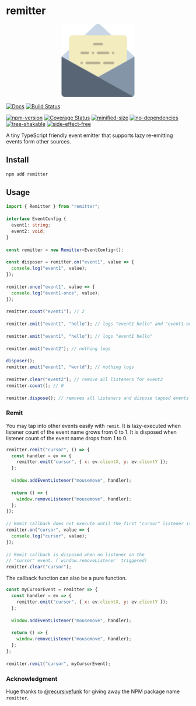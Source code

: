 # remitter

<p align="center">
  <img width="200" src="https://raw.githubusercontent.com/crimx/remitter/main/assets/remitter.svg">
</p>

[![Docs](https://img.shields.io/badge/Docs-read-%23fdf9f5)](https://crimx.github.io/remitter)
[![Build Status](https://github.com/crimx/remitter/actions/workflows/build.yml/badge.svg)](https://github.com/crimx/remitter/actions/workflows/build.yml)

[![npm-version](https://img.shields.io/npm/v/remitter.svg)](https://www.npmjs.com/package/remitter)
[![Coverage Status](https://img.shields.io/codeclimate/coverage/crimx/remitter)](https://codeclimate.com/github/crimx/remitter)
[![minified-size](https://img.shields.io/bundlephobia/minzip/remitter)](https://bundlephobia.com/package/remitter)
[![no-dependencies](https://img.shields.io/badge/dependencies-none-success)](https://bundlejs.com/?q=remitter)
[![tree-shakable](https://img.shields.io/badge/tree-shakable-success)](https://bundlejs.com/?q=remitter)
[![side-effect-free](https://img.shields.io/badge/side--effect-free-success)](https://bundlejs.com/?q=remitter)

A tiny TypeScript friendly event emitter that supports lazy re-emitting events form other sources.

## Install

```bash
npm add remitter
```

## Usage

```ts
import { Remitter } from "remitter";

interface EventConfig {
  event1: string;
  event2: void;
}

const remitter = new Remitter<EventConfig>();

const disposer = remitter.on("event1", value => {
  console.log("event1", value);
});

remitter.once("event1", value => {
  console.log("event1-once", value);
});

remitter.count("event1"); // 2

remitter.emit("event1", "hello"); // logs "event1 hello" and "event1-once hello"

remitter.emit("event1", "hello"); // logs "event1 hello"

remitter.emit("event2"); // nothing logs

disposer();
remitter.emit("event1", "world"); // nothing logs

remitter.clear("event2"); // remove all listeners for event2
remitter.count(); // 0

remitter.dispose(); // removes all listeners and dispose tapped events
```

### Remit

You may tap into other events easily with `remit`. It is lazy-executed when listener count of the event name grows from 0 to 1. It is disposed when listener count of the event name drops from 1 to 0.

```js
remitter.remit("cursor", () => {
  const handler = ev => {
    remitter.emit("cursor", { x: ev.clientX, y: ev.clientY });
  };

  window.addEventListener("mousemove", handler);

  return () => {
    window.removeListener("mousemove", handler);
  };
});

// Remit callback does not execute until the first "cursor" listener is added
remitter.on("cursor", value => {
  console.log("cursor", value);
});

// Remit callback is disposed when no listener on the
// "cursor" event. (`window.removeListener` triggered)
remitter.clear("cursor");
```

The callback function can also be a pure function.

```js
const myCursorEvent = remitter => {
  const handler = ev => {
    remitter.emit("cursor", { x: ev.clientX, y: ev.clientY });
  };

  window.addEventListener("mousemove", handler);

  return () => {
    window.removeListener("mousemove", handler);
  };
};

remitter.remit("cursor", myCursorEvent);
```

### Acknowledgment

Huge thanks to [@recursivefunk](https://github.com/recursivefunk) for giving away the NPM package name `remitter`.
